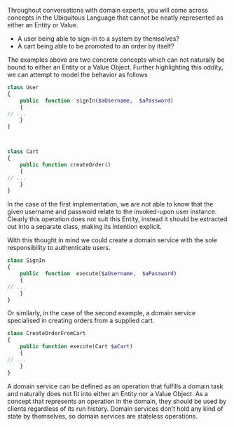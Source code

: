 Throughout conversations with domain experts, you will come across concepts in the Ubiquitous Language that cannot be neatly represented as either an Entity or Value.



* A user being able to sign-in to a system by themselves?
* A cart being able to be promoted to an order by itself?



The examples above are two concrete concepts which can not naturally be bound to either an Entity or a Value Object. Further highlighting this oddity, we can attempt to model the behavior as follows

```php
class User
{
    public  function  signIn($aUsername,  $aPassword)
    {
// ...
    }
}



class Cart
{
    public function createOrder()
    {
// ...
    }
}

```

In the case of the first implementation, we are not able to know that the given username and password relate to the invoked-upon user instance. Clearly this operation does not suit this Entity, instead it should be extracted out into a separate class, making its intention explicit.

With this thought in mind we could create a domain service with the sole responsibility to authenticate users.

```php
class SignIn
{
    public  function  execute($aUsername,  $aPassword)
    {
// ...
    }
}
```

Or similarly, in the case of the second example, a domain service specialised in creating orders from a supplied cart.



```php
class CreateOrderFromCart
{
    public function execute(Cart $aCart)
    {
// ...
    }
}
```

A domain service can be defined as an operation that fulfills a domain task and naturally does not fit into either an Entity nor a Value Object. As a concept that represents an operation in the domain, they should be used by clients regardless of its run history. Domain services don’t hold any kind of state by themselves, so domain services are stateless operations.



